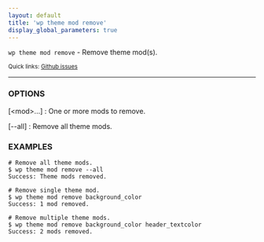 ```yaml
---
layout: default
title: 'wp theme mod remove'
display_global_parameters: true
---
```


`wp theme mod remove` - Remove theme mod(s).

<small>Quick links: <a href="https://github.com/wp-cli/wp-cli/issues?q=is%3Aopen+label%3Acommand%3Atheme-mod-remove+sort%3Aupdated-desc">Github issues</a></small>

<hr />

### OPTIONS

[&lt;mod&gt;...]
: One or more mods to remove.

[\--all]
: Remove all theme mods.

### EXAMPLES

    # Remove all theme mods.
    $ wp theme mod remove --all
    Success: Theme mods removed.

    # Remove single theme mod.
    $ wp theme mod remove background_color
    Success: 1 mod removed.

    # Remove multiple theme mods.
    $ wp theme mod remove background_color header_textcolor
    Success: 2 mods removed.



